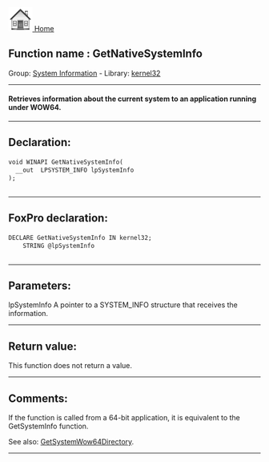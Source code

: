 [<img src="../../images/home.png"> Home ](https://github.com/VFPX/Win32API)  

## Function name : GetNativeSystemInfo
Group: [System Information](../../functions_group.md#System_Information)  -  Library: [kernel32](../../Libraries.md#kernel32)  
***  


#### Retrieves information about the current system to an application running under WOW64. 
***  


## Declaration:
```foxpro  
void WINAPI GetNativeSystemInfo(
  __out  LPSYSTEM_INFO lpSystemInfo
);
  
```  
***  


## FoxPro declaration:
```foxpro  
DECLARE GetNativeSystemInfo IN kernel32;
	STRING @lpSystemInfo
  
```  
***  


## Parameters:
lpSystemInfo 
A pointer to a SYSTEM_INFO structure that receives the information.
  
***  


## Return value:
This function does not return a value.  
***  


## Comments:
If the function is called from a 64-bit application, it is equivalent to the GetSystemInfo function.  
  
See also: [GetSystemWow64Directory](../kernel32/GetSystemWow64Directory.md).  
  
***  

